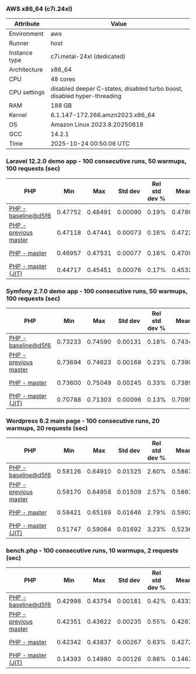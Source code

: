 ### AWS x86_64 (c7i.24xl)

|  Attribute    |     Value      |
|---------------|----------------|
| Environment   |aws|
| Runner        |host|
| Instance type |c7i.metal-24xl (dedicated)|
| Architecture  |x86_64
| CPU           |48 cores|
| CPU settings  |disabled deeper C-states, disabled turbo boost, disabled hyper-threading|
| RAM           |188 GB|
| Kernel        |6.1.147-172.266.amzn2023.x86_64|
| OS            |Amazon Linux 2023.8.20250818|
| GCC           |14.2.1|
| Time          |2025-10-24 00:50:06 UTC|

### Laravel 12.2.0 demo app - 100 consecutive runs, 50 warmups, 100 requests (sec)

|     PHP     |     Min     |     Max     |    Std dev   | Rel std dev % |  Mean  | Mean diff % |   Median   | Median diff % |   Skew  | P-value |  Instr count  |     Memory    |
|-------------|-------------|-------------|--------------|---------------|--------|-------------|------------|---------------|---------|---------|---------------|---------------|
|[PHP - baseline@d5f6](https://github.com/php/php-src/commit/d5f6e56610)|0.47752|0.48491|0.00090|0.19%|0.47866|0.00%|0.47850|0.00%|3.598|0.999|180949046|43.67 MB|
|[PHP - previous master](https://github.com/php/php-src/commit/f8656fae35)|0.47118|0.47441|0.00073|0.16%|0.47225|-1.34%|0.47209|-1.34%|1.122|0.000|176331693|44.25 MB|
|[PHP - master](https://github.com/php/php-src/commit/27948dcee7)|0.46957|0.47531|0.00077|0.16%|0.47097|-1.61%|0.47082|-1.61%|2.138|0.000|176383835|44.25 MB|
|[PHP - master (JIT)](https://github.com/php/php-src/commit/27948dcee7)|0.44717|0.45451|0.00076|0.17%|0.45321|-5.32%|0.45320|-5.29%|-5.040|0.000|147853007|53.39 MB|

### Symfony 2.7.0 demo app - 100 consecutive runs, 50 warmups, 100 requests (sec)

|     PHP     |     Min     |     Max     |    Std dev   | Rel std dev % |  Mean  | Mean diff % |   Median   | Median diff % |   Skew  | P-value |  Instr count  |     Memory    |
|-------------|-------------|-------------|--------------|---------------|--------|-------------|------------|---------------|---------|---------|---------------|---------------|
|[PHP - baseline@d5f6](https://github.com/php/php-src/commit/d5f6e56610)|0.73233|0.74590|0.00131|0.18%|0.74346|0.00%|0.74353|0.00%|-6.155|0.999|291621381|40.27 MB|
|[PHP - previous master](https://github.com/php/php-src/commit/f8656fae35)|0.73694|0.74623|0.00168|0.23%|0.73905|-0.59%|0.73848|-0.68%|1.976|0.000|287318854|40.48 MB|
|[PHP - master](https://github.com/php/php-src/commit/27948dcee7)|0.73600|0.75049|0.00245|0.33%|0.73897|-0.60%|0.73831|-0.70%|2.332|0.000|287324423|40.67 MB|
|[PHP - master (JIT)](https://github.com/php/php-src/commit/27948dcee7)|0.70788|0.71303|0.00096|0.13%|0.70959|-4.56%|0.70945|-4.58%|1.202|0.000|267684128|47.78 MB|

### Wordpress 6.2 main page - 100 consecutive runs, 20 warmups, 20 requests (sec)

|     PHP     |     Min     |     Max     |    Std dev   | Rel std dev % |  Mean  | Mean diff % |   Median   | Median diff % |   Skew  | P-value |  Instr count  |     Memory    |
|-------------|-------------|-------------|--------------|---------------|--------|-------------|------------|---------------|---------|---------|---------------|---------------|
|[PHP - baseline@d5f6](https://github.com/php/php-src/commit/d5f6e56610)|0.58126|0.64910|0.01525|2.60%|0.58679|0.00%|0.58303|0.00%|3.751|0.999|1123344663|43.79 MB|
|[PHP - previous master](https://github.com/php/php-src/commit/f8656fae35)|0.58170|0.64958|0.01509|2.57%|0.58676|-0.01%|0.58289|-0.02%|3.755|0.858|1120065999|44.07 MB|
|[PHP - master](https://github.com/php/php-src/commit/27948dcee7)|0.58421|0.65169|0.01646|2.79%|0.59026|0.59%|0.58577|0.47%|3.419|0.000|1120082205|44.07 MB|
|[PHP - master (JIT)](https://github.com/php/php-src/commit/27948dcee7)|0.51747|0.59064|0.01692|3.23%|0.52368|-10.76%|0.51900|-10.98%|3.401|0.000|866132305|61.50 MB|

### bench.php - 100 consecutive runs, 10 warmups, 2 requests (sec)

|     PHP     |     Min     |     Max     |    Std dev   | Rel std dev % |  Mean  | Mean diff % |   Median   | Median diff % |   Skew  | P-value |  Instr count  |     Memory    |
|-------------|-------------|-------------|--------------|---------------|--------|-------------|------------|---------------|---------|---------|---------------|---------------|
|[PHP - baseline@d5f6](https://github.com/php/php-src/commit/d5f6e56610)|0.42998|0.43754|0.00181|0.42%|0.43332|0.00%|0.43316|0.00%|0.138|0.999|2020638211|26.61 MB|
|[PHP - previous master](https://github.com/php/php-src/commit/f8656fae35)|0.42351|0.43622|0.00235|0.55%|0.42679|-1.51%|0.42621|-1.61%|1.898|0.000|2020586555|26.90 MB|
|[PHP - master](https://github.com/php/php-src/commit/27948dcee7)|0.42342|0.43837|0.00267|0.63%|0.42724|-1.40%|0.42658|-1.52%|1.903|0.000|2020586600|26.90 MB|
|[PHP - master (JIT)](https://github.com/php/php-src/commit/27948dcee7)|0.14393|0.14980|0.00126|0.86%|0.14670|-66.15%|0.14667|-66.14%|0.229|0.000|536605557|27.67 MB|
